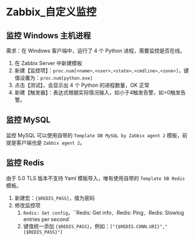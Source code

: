 # Zabbix_自定义监控
## 监控 Windows 主机进程

需求：在 Windows 客户端中，运行了 4 个 Python 进程，需要监控是否在线。

1. 在 Zabbix Server 中新建模板
2. 新建【监控项】：`proc.num[<name>,<user>,<state>,<cmdline>,<zone>]`，键值设置为：`proc.num[python.exe]`
3. 点击【测试】，会显示出 4 个 Python 的进程数量，OK 正常
4. 新建【触发器】：表达式根据实际情况输入，如小于4触发告警，如=0触发告警。


## 监控 MySQL
监控 MySQL 可以使用自带的 `Template DB MySQL by Zabbix agent 2` 模板，前提是客户端也是 `Zabbix agent 2`。

## 监控 Redis
由于 5.0 TLS 版本不支持 Yaml 模板导入，唯有使用自带的 `Template DB Redis` 模板。

1. 新建宏：`{$REDIS_PASS}`，值为密码
2. 修改监控项
   1. `Redis: Get config`，``Redis: Get info`, `Redis: Ping`, `Redis: Slowlog entries per second`
   2. 键值统一添加 `{$REDIS_PASS}`，例如：`["{$REDIS.CONN.URI}","{$REDIS_PASS}"]`
